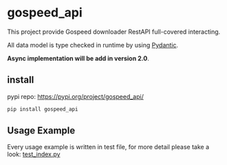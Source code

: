 # gospeed_api

This project provide Gospeed downloader RestAPI full-covered interacting.

All  data model is type checked in runtime by using [Pydantic](https://docs.pydantic.dev/).

**Async implementation will be add in version 2.0**.

## install

pypi repo: https://pypi.org/project/gospeed_api/

```powershell
pip install gospeed_api
```

## Usage Example

Every usage example is written in test file, for more detail please take a look: [test_index.py](./tests/test_index.py)

